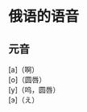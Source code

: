 <!-- title: Russian -->
<meta name="viewport" content="width=device-width, initial-scale=1.0">

# 俄语的语音
## 元音
[a]（啊）  
[o]（圆唇）   
[y]（呜，圆唇）  
[э]（え）
